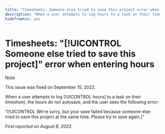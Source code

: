 ```yaml
---
title: "Timesheets: Someone else tried to save this project error when entering hours"
description: "When a user attempts to log hours to a task on their timesheet, the hours do not autosave, and the user sees an error."
hidefromtoc: yes
---
```


# Timesheets: "[!UICONTROL Someone else tried to save this project]" error when entering hours

>[!NOTE]
>
>This issue was fixed on September 15, 2022.

When a user attempts to log [!UICONTROL hours] to a task on their timesheet, the hours do not autosave, and the user sees the following error:

"[!UICONTROL We're sorry, but your save failed because someone else tried to save this project at the same time. Please try to save again.]"

_First reported on August 8, 2022._

